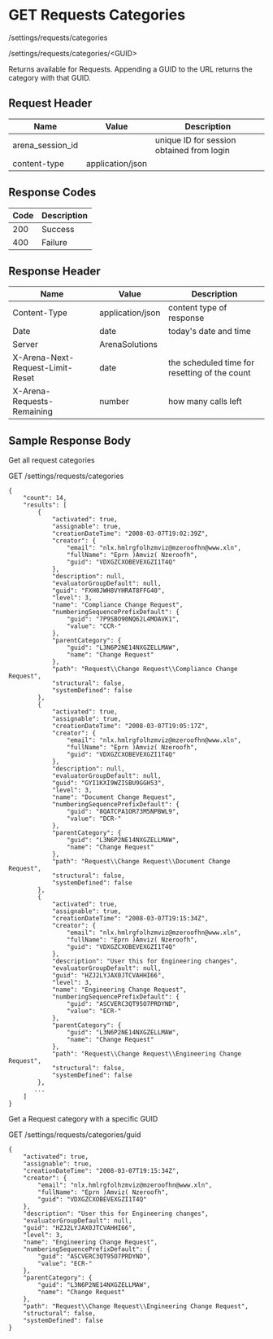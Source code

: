 # GET Requests Categories


/settings/requests/categories



/settings/requests/categories/&lt;GUID&gt;

Returns  available for Requests. Appending a GUID to the URL returns the category with that GUID.

## Request Header

| Name | Value | Description |
|  --- |  --- |  --- | 
| arena_session_id |   | unique ID for session obtained from login |
| content\-type | application/json |   |

## Response Codes

| Code | Description |
|  --- |  --- | 
| 200 | Success |
| 400 | Failure |

## Response Header

| Name | Value | Description |
|  --- |  --- |  --- | 
| Content\-Type | application/json | content type of response |
| Date | date | today's date and time |
| Server | ArenaSolutions |   |
| X\-Arena\-Next\-Request\-Limit\-Reset  | date | the scheduled time for resetting of the count |
| X\-Arena\-Requests\-Remaining  | number | how many calls left |

## Sample Response Body
Get all request categories



GET /settings/requests/categories

```
{
    "count": 14,
    "results": [
        {
            "activated": true,
            "assignable": true,
            "creationDateTime": "2008-03-07T19:02:39Z",
            "creator": {
                "email": "nlx.hmlrgfolhzmviz@mzeroofhn@www.xln",
                "fullName": "Eprn )Amviz( Nzeroofh",
                "guid": "VDXGZCXOBEVEXGZI1T4Q"
            },
            "description": null,
            "evaluatorGroupDefault": null,
            "guid": "FXH0JWH8VYHRAT8FFG40",
            "level": 3,
            "name": "Compliance Change Request",
            "numberingSequencePrefixDefault": {
                "guid": "7P9SBO90NQ62L4MOAVK1",
                "value": "CCR-"
            },
            "parentCategory": {
                "guid": "L3N6P2NE14NXGZELLMAW",
                "name": "Change Request"
            },
            "path": "Request\\Change Request\\Compliance Change Request",
            "structural": false,
            "systemDefined": false
        },
        {
            "activated": true,
            "assignable": true,
            "creationDateTime": "2008-03-07T19:05:17Z",
            "creator": {
                "email": "nlx.hmlrgfolhzmviz@mzeroofhn@www.xln",
                "fullName": "Eprn )Amviz( Nzeroofh",
                "guid": "VDXGZCXOBEVEXGZI1T4Q"
            },
            "description": null,
            "evaluatorGroupDefault": null,
            "guid": "GYI1KXI9WZISBU9GGH53",
            "level": 3,
            "name": "Document Change Request",
            "numberingSequencePrefixDefault": {
                "guid": "8QATCPA1OR73M5NPBWL9",
                "value": "DCR-"
            },
            "parentCategory": {
                "guid": "L3N6P2NE14NXGZELLMAW",
                "name": "Change Request"
            },
            "path": "Request\\Change Request\\Document Change Request",
            "structural": false,
            "systemDefined": false
        },
        {
            "activated": true,
            "assignable": true,
            "creationDateTime": "2008-03-07T19:15:34Z",
            "creator": {
                "email": "nlx.hmlrgfolhzmviz@mzeroofhn@www.xln",
                "fullName": "Eprn )Amviz( Nzeroofh",
                "guid": "VDXGZCXOBEVEXGZI1T4Q"
            },
            "description": "User this for Engineering changes",
            "evaluatorGroupDefault": null,
            "guid": "HZJ2LYJAX0JTCVAHHI66",
            "level": 3,
            "name": "Engineering Change Request",
            "numberingSequencePrefixDefault": {
                "guid": "ASCVERC3QT95O7PRDYND",
                "value": "ECR-"
            },
            "parentCategory": {
                "guid": "L3N6P2NE14NXGZELLMAW",
                "name": "Change Request"
            },
            "path": "Request\\Change Request\\Engineering Change Request",
            "structural": false,
            "systemDefined": false
        },
       ...
    ]
}
```
Get a Request category with a specific GUID



GET /settings/requests/categories/guid

```
{
    "activated": true,
    "assignable": true,
    "creationDateTime": "2008-03-07T19:15:34Z",
    "creator": {
        "email": "nlx.hmlrgfolhzmviz@mzeroofhn@www.xln",
        "fullName": "Eprn )Amviz( Nzeroofh",
        "guid": "VDXGZCXOBEVEXGZI1T4Q"
    },
    "description": "User this for Engineering changes",
    "evaluatorGroupDefault": null,
    "guid": "HZJ2LYJAX0JTCVAHHI66",
    "level": 3,
    "name": "Engineering Change Request",
    "numberingSequencePrefixDefault": {
        "guid": "ASCVERC3QT95O7PRDYND",
        "value": "ECR-"
    },
    "parentCategory": {
        "guid": "L3N6P2NE14NXGZELLMAW",
        "name": "Change Request"
    },
    "path": "Request\\Change Request\\Engineering Change Request",
    "structural": false,
    "systemDefined": false
}
```
